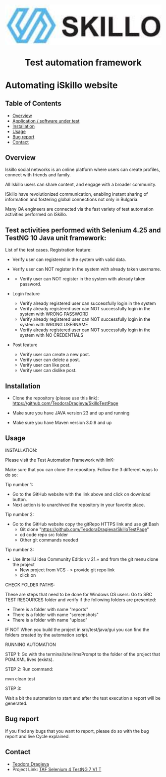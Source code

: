<img align="center" src="skilloLogo.png" alt="Skillo Academy Logo" />


<div align="center">

# Test automation framework
</div>

# Automating iSkillo website

## Table of Contents
- [Overview](#overview)
- [Application / software under test]()
- [Installation](#installation)
- [Usage](#usage)
- [Bug report](#bug-report)
- [Contact](#contact)

## Overview
Iskillo social networks is an online platform where users can create profiles,
connect with friends and family.

All Iskillo users can share content, and engage with
a broader community.

ISkillo have revolutionized communication,
enabling instant sharing of information and fostering
global connections not only in Bulgaria.

Many QA engineers are connected via the fast variety of  test automation activities performed on ISkillo.

## Test activities performed with Selenium 4.25 and TestNG 10 Java unit framework:
List of the test cases.
Registration feature:
- Verify user cаn registered in the system with valid data.
- Verify user can NOT register in the system with already taken username.
- - Verify user can NOT register in the system with alerady taken password.

- Login feature
    - Verify already registered user can successfully login in the system
    - Verify already registered user can NOT successfully login in the system  with WRONG PASSWORD
    - Verify already registered user can NOT successfully login in the system  with WRONG USERNAME
    - Verify already registered user can NOT successfully login in the system  with NO CREDENTIALS

- Post feature
    - Verify  user can create a new post.
    - Verify user can delete a post.
    - Verify user can like post.
    - Verify user can dislike post.

  
## Installation

- Clone the repository (please use this link): https://github.com/TeodoraDragieva/SkilloTestPage
  
- Make sure you have JAVA version 23 and up and running

- Make sure you have Maven version 3.0.9 and up


## Usage

INSTALLATION:

Please visit the Test Automation Framework with linK:

Make sure that you can clone the repository. Follow the 3 different ways to do so:

Tip number 1:
- Go to the GitHub website with the link above and click on download button.
- Next action is to unarchived the repository in your favorite place.

Tip number 2:
- Go to the GitHub website copy the gitRepo HTTPS link and use git Bash
    - Git clone "https://github.com/TeodoraDragieva/SkilloTestPage"
    - cd code repo src folder
    - Other git commands needed

Tip number 3:
- Use iIntelliJ Idea Community Edition v 21.+ and from the git menu clone the project
    - New project from VCS - > provide git repo link
    - click on 


CHECK FOLDER PATHS:

These are steps that need to be done for Windows OS users:
Go to SRC TEST RESOURCES folder and verify if the following folders are presented:
- There is a folder with name "reports"
- There is a folder with name "screenshots"
- There is a folder with name "upload"

IF NOT
When you build the project in src/test/java/gui you can find the folders created by the automation script.

RUNNING AUTOMATION

STEP 1:
Go with the terminal/shell/msPrompt to the folder of the project that POM.XML lives (exists).

STEP 2:
Run command:

mvn clean test

STEP 3:

Wait a bit the automation to start and after the test execution a report will be generated.

## Bug report
If you find any bugs that you want to report, please do so with the bug report and live Cycle explained.

## Contact

- [Teodora Dragieva](mailto:teodoradr.2018@gmail.com)
- Project Link: [TAF Selenium 4 TestNG 7 V1 T](https://github.com/TeodoraDragieva/SkilloTestPage)